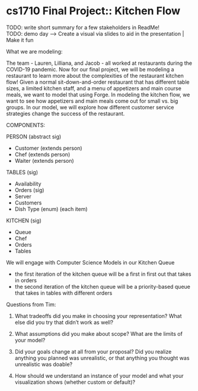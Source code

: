 # cs1710 Final Project:: Kitchen Flow

TODO: write short summary for a few stakeholders in ReadMe!  
TODO: demo day --> Create a visual via slides to aid in the presentation | Make it fun 

What we are modeling: 

The team - Lauren, Lilliana, and Jacob - all worked at restaurants during the COVID-19 pandemic. Now for our final project, we will be modeling a restaurant to learn more about the complexities of the restaurant kitchen flow! Given a normal sit-down-and-order restaurant that has different table sizes, a limited kitchen staff, and a menu of appetizers and main course meals, we want to model that using Forge. In modeling the kitchen flow, we want to see how appetizers and main meals come out for small vs. big groups. In our model, we will explore how different customer service strategies change the success of the restaurant. 

COMPONENTS: 

PERSON (abstract sig)
- Customer (extends person)
- Chef (extends person)
- Waiter (extends person)

TABLES (sig)
- Availability
- Orders (sig)
- Server 
- Customers
- Dish Type (enum) (each item)

KITCHEN (sig)
- Queue
- Chef
- Orders
- Tables

We will engage with Computer Science Models in our Kitchen Queue 
- the first iteration of the kitchen queue will be a first in first out that takes in orders
- the second iteration of the kitchen queue will be a priority-based queue that takes in tables with different orders 
  
Questions from Tim: 

1. What tradeoffs did you make in choosing your representation? What else did you try that didn’t work as well?

2. What assumptions did you make about scope? What are the limits of your model?

3. Did your goals change at all from your proposal? Did you realize anything you planned was unrealistic, or that anything you thought was unrealistic was doable?

4. How should we understand an instance of your model and what your visualization shows (whether custom or default)?


